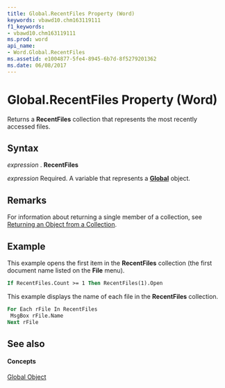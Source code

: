 ```yaml
---
title: Global.RecentFiles Property (Word)
keywords: vbawd10.chm163119111
f1_keywords:
- vbawd10.chm163119111
ms.prod: word
api_name:
- Word.Global.RecentFiles
ms.assetid: e1004877-5fe4-8945-6b7d-8f5279201362
ms.date: 06/08/2017
---
```



# Global.RecentFiles Property (Word)

Returns a  **RecentFiles** collection that represents the most recently accessed files.


## Syntax

 _expression_ . **RecentFiles**

 _expression_ Required. A variable that represents a **[Global](global-object-word.md)** object.


## Remarks

For information about returning a single member of a collection, see [Returning an Object from a Collection](http://msdn.microsoft.com/library/28f76384-f495-9640-a7c8-10ada3fac727%28Office.15%29.aspx).


## Example

This example opens the first item in the  **RecentFiles** collection (the first document name listed on the **File** menu).


```vb
If RecentFiles.Count >= 1 Then RecentFiles(1).Open
```

This example displays the name of each file in the  **RecentFiles** collection.




```vb
For Each rFile In RecentFiles 
 MsgBox rFile.Name 
Next rFile
```


## See also


#### Concepts


[Global Object](global-object-word.md)

